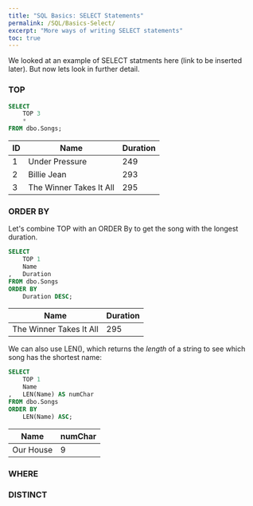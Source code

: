 ```yaml
---
title: "SQL Basics: SELECT Statements"
permalink: /SQL/Basics-Select/
excerpt: "More ways of writing SELECT statements"
toc: true
---
```


We looked at an example of SELECT statments here (link to be inserted later). But now lets look in further detail.

### TOP

```sql
SELECT 
	TOP 3
	*
FROM dbo.Songs;
```

ID|Name|Duration
---|---|---
1|Under Pressure|249
2|Billie Jean|293
3|The Winner Takes It All|295

### ORDER BY

Let's combine TOP with an ORDER By to get the song with the longest duration.

```sql
SELECT
	TOP 1
	Name
,	Duration
FROM dbo.Songs
ORDER BY 
	Duration DESC;
```

Name|Duration
---|---
The Winner Takes It All|295

We can also use LEN(), which returns the _length_ of a string to see which song has the shortest name:

```sql
SELECT
	TOP 1
	Name
,	LEN(Name) AS numChar
FROM dbo.Songs
ORDER BY 
	LEN(Name) ASC;
```

Name|numChar
---|---
Our House|9

### WHERE



### DISTINCT



